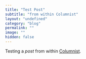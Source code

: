 ```yaml
---
title: "Test Post"
subtitle: "from within Columnist"
layout: "undefined"
category: "blog"
permalink: ""
image: ""
hidden: false
---
```


Testing a *post* from within [Columnist](http://columnist.devseed.com/).


